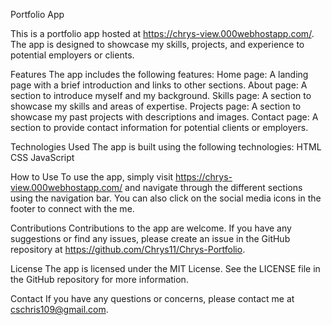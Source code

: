 Portfolio App

This is a portfolio app hosted at https://chrys-view.000webhostapp.com/. The app is designed to showcase my skills, projects, and experience to potential employers or clients.

Features
The app includes the following features:
Home page: A landing page with a brief introduction and links to other sections.
About page: A section to introduce myself and my background.
Skills page: A section to showcase my skills and areas of expertise.
Projects page: A section to showcase my past projects with descriptions and images.
Contact page: A section to provide contact information for potential clients or employers.

Technologies Used
The app is built using the following technologies:
HTML
CSS 
JavaScript


How to Use
To use the app, simply visit https://chrys-view.000webhostapp.com/ and navigate through the different sections using the navigation bar. You can also click on the social media icons in the footer to connect with the me.

Contributions
Contributions to the app are welcome. If you have any suggestions or find any issues, please create an issue in the GitHub repository at https://github.com/Chrys11/Chrys-Portfolio.

License
The app is licensed under the MIT License. See the LICENSE file in the GitHub repository for more information.

Contact
If you have any questions or concerns, please contact me at cschris109@gmail.com.
